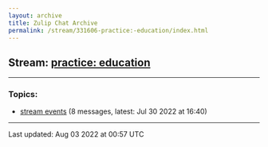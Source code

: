 ```yaml
---
layout: archive
title: Zulip Chat Archive
permalink: /stream/331606-practice:-education/index.html
---
```


## Stream: [practice: education](https://mattecapu.github.io/ct-zulip-archive/stream/331606-practice:-education/index.html)
---

### Topics:

* [stream events](topic/topic_stream.20events.html) (8 messages, latest: Jul 30 2022 at 16:40)

<hr><p>Last updated: Aug 03 2022 at 00:57 UTC</p>